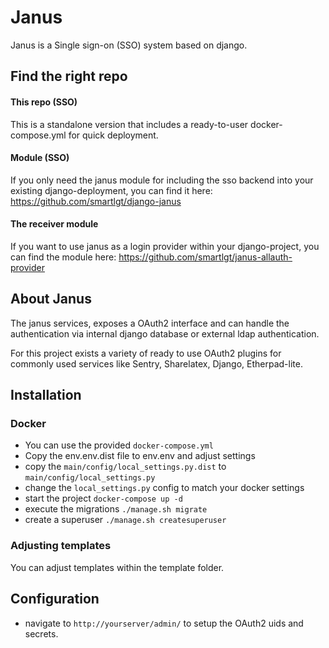 # Janus

Janus is a Single sign-on (SSO) system based on django.

## Find the right repo
#### This repo (SSO)
This is a standalone version that includes a ready-to-user docker-compose.yml for quick deployment.
#### Module (SSO)
If you only need the janus module for including the sso backend into your existing django-deployment, you can find it here:
https://github.com/smartlgt/django-janus
#### The receiver module
If you want to use janus as a login provider within your django-project, you can find the module here:
https://github.com/smartlgt/janus-allauth-provider

## About Janus
The janus services, exposes a OAuth2 interface and can handle the authentication via internal django database or external ldap authentication.

For this project exists a variety of ready to use OAuth2 plugins for commonly used services like Sentry, Sharelatex, Django, Etherpad-lite.

## Installation

### Docker
- You can use the provided `docker-compose.yml`
- Copy the env.env.dist file to env.env and adjust settings
- copy the `main/config/local_settings.py.dist` to `main/config/local_settings.py`
- change the `local_settings.py` config to match your docker settings
- start the project `docker-compose up -d`
- execute the migrations `./manage.sh migrate`
- create a superuser `./manage.sh createsuperuser`

### Adjusting templates
You can adjust templates within the template folder.

## Configuration
- navigate to `http://yourserver/admin/` to setup the OAuth2 uids and secrets.
